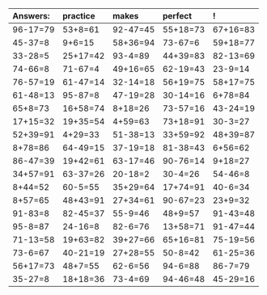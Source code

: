 | Answers: | practice | makes | perfect | ! |
| :--- | :--- | :--- | :--- | :--- |
| 96-17=79 | 53+8=61 | 92-47=45 | 55+18=73 | 67+16=83 | 
| 45-37=8 | 9+6=15 | 58+36=94 | 73-67=6 | 59+18=77 | 
| 33-28=5 | 25+17=42 | 93-4=89 | 44+39=83 | 82-13=69 | 
| 74-66=8 | 71-67=4 | 49+16=65 | 62-19=43 | 23-9=14 | 
| 76-57=19 | 61-47=14 | 32-14=18 | 56+19=75 | 58+17=75 | 
| 61-48=13 | 95-87=8 | 47-19=28 | 30-14=16 | 6+78=84 | 
| 65+8=73 | 16+58=74 | 8+18=26 | 73-57=16 | 43-24=19 | 
| 17+15=32 | 19+35=54 | 4+59=63 | 73+18=91 | 30-3=27 | 
| 52+39=91 | 4+29=33 | 51-38=13 | 33+59=92 | 48+39=87 | 
| 8+78=86 | 64-49=15 | 37-19=18 | 81-38=43 | 6+56=62 | 
| 86-47=39 | 19+42=61 | 63-17=46 | 90-76=14 | 9+18=27 | 
| 34+57=91 | 63-37=26 | 20-18=2 | 30-4=26 | 54-46=8 | 
| 8+44=52 | 60-5=55 | 35+29=64 | 17+74=91 | 40-6=34 | 
| 8+57=65 | 48+43=91 | 27+34=61 | 90-67=23 | 23+9=32 | 
| 91-83=8 | 82-45=37 | 55-9=46 | 48+9=57 | 91-43=48 | 
| 95-8=87 | 24-16=8 | 82-6=76 | 13+58=71 | 91-47=44 | 
| 71-13=58 | 19+63=82 | 39+27=66 | 65+16=81 | 75-19=56 | 
| 73-6=67 | 40-21=19 | 27+28=55 | 50-8=42 | 61-25=36 | 
| 56+17=73 | 48+7=55 | 62-6=56 | 94-6=88 | 86-7=79 | 
| 35-27=8 | 18+18=36 | 73-4=69 | 94-46=48 | 45-29=16 | 
